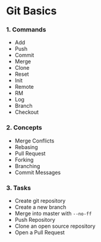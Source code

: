 # Git Basics

### 1. Commands
  * Add
  * Push
  * Commit
  * Merge
  * Clone
  * Reset
  * Init
  * Remote
  * RM
  * Log
  * Branch
  * Checkout

### 2. Concepts
  * Merge Conflicts
  * Rebasing
  * Pull Request
  * Forking
  * Branching
  * Commit Messages

### 3. Tasks
  * Create git repository
  * Create a new branch
  * Merge into master with `--no-ff`
  * Push Repository
  * Clone an open source repository
  * Open a Pull Request